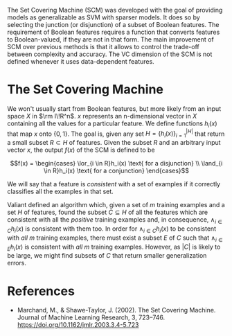 <script type="text/x-mathjax-config">
  MathJax.Hub.Config({
    TeX: {
      equationNumbers: {
        autoNumber: "AMS"
      }
    },
    tex2jax: {
      inlineMath: [ ['$','$'] ],
      displayMath: [ ['$$','$$'] ],
      processEscapes: true,
    }
  });
</script>
<script type="text/javascript"
        src="http://cdn.mathjax.org/mathjax/latest/MathJax.js?config=TeX-AMS-MML_HTMLorMML">
</script>

The Set Covering Machine (SCM) was developed with the goal of providing models as generalizable as SVM with sparser models. It does so by selecting the junction (or disjunction) of a subset of Boolean features. The requirement of Boolean features requires a function that converts features to Boolean-valued, if they are not in that form. The main improvement of SCM over previous methods is that it allows to control the trade-off between complexity and accuracy. The VC dimension of the SCM is not defined whenever it uses data-dependent features.

# The Set Covering Machine

We won't usually start from Boolean features, but more likely from an input space $X$ in $\rm I\!R^n$. $x$ represents an n-dimensional vector in $X$ containing all the values for a particular feature. We define functions $h_i(x)$ that map $x$ onto $\{0,1\}$. The goal is, given any set $H = \{h_i(x)\}_{i=1}^{|H|}$ that return a small subset $R \subset H$ of features. Given the subset $R$ and an arbitrary input vector $x$, the output $f(x)$ of the SCM is defined to be

$$f(x) =
\begin{cases}
\lor_{i \in R}h_i(x) \text{ for a disjunction} \\
\land_{i \in R}h_i(x) \text{ for a conjunction}
\end{cases}$$

We will say that a feature is *consistent* with a set of examples if it correctly classifies all the examples in that set.

Valiant defined an algorithm which, given a set of $m$ training examples and a set $H$ of features, found the subset $C \subseteq H$ of all the features which are consistent with all the *positive* training examples and, in consequence, $\land_{i\in C}h_i(x)$ is consistent with them too. In order for $\land_{i\in C}h_i(x)$ to be consistent with *all* $m$ training examples, there must exist a subset $E$ of $C$ such that $\land_{i\in E}h_i(x)$ is consistent with *all* $m$ training examples. However, as $|C|$ is likely to be large, we might find subsets of $C$ that return smaller generalization errors.

# References

* Marchand, M., & Shawe-Taylor, J. (2002). The Set Covering Machine. Journal of Machine Learning Research, 3, 723–746. https://doi.org/10.1162/jmlr.2003.3.4-5.723
